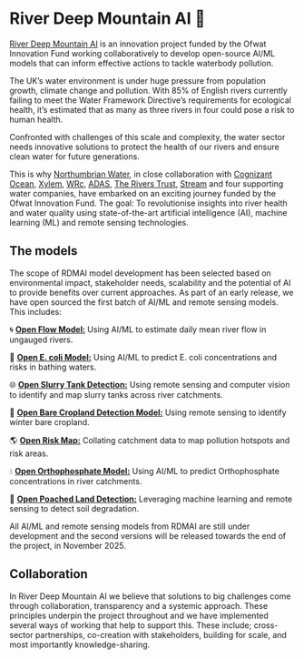 # River Deep Mountain AI :ocean:
[River Deep Mountain AI](https://www.cognizant.com/us/en/industries/ocean/rdmai) is an innovation project funded by the Ofwat Innovation Fund working collaboratively to develop open-source AI/ML models that can inform effective actions to tackle waterbody pollution.  
  
The UK’s water environment is under huge pressure from population growth, climate change and pollution. With 85% of English rivers currently failing to meet the Water Framework Directive’s requirements for ecological health, it’s estimated that as many as three rivers in four could pose a risk to human health. 

Confronted with challenges of this scale and complexity, the water sector needs innovative solutions to protect the health of our rivers and ensure clean water for future generations. 

This is why [Northumbrian Water](https://www.nwl.co.uk/), in close collaboration with [Cognizant Ocean](https://www.cognizant.com/dk/en/industries/ocean), [Xylem](https://www.xylem.com/en-uk/), [WRc](https://www.wrcgroup.com/), [ADAS](https://adas.co.uk/), [The Rivers Trust](https://theriverstrust.org/), [Stream](https://www.streamwaterdata.co.uk/) and four supporting water companies, have embarked on an exciting journey funded by the Ofwat Innovation Fund. The goal: To revolutionise insights into river health and water quality using state-of-the-art artificial intelligence (AI), machine learning (ML) and remote sensing technologies.  

## The models
The scope of RDMAI model development has been selected based on environmental impact, stakeholder needs, scalability and the potential of AI to provide benefits over current approaches. As part of an early release, we have open sourced the first batch of AI/ML and remote sensing models. This includes: 

:cyclone: [**Open Flow Model:**](https://github.com/Cognizant-RDMAI/Open-Flow-Model) Using AI/ML to estimate daily mean river flow in ungauged rivers.

:ocean: [**Open E. coli Model:**](https://github.com/Cognizant-RDMAI/Open-Ecoli-Models) Using AI/ML to predict E. coli concentrations and risks in bathing waters.  

:globe_with_meridians: [**Open Slurry Tank Detection:**](https://github.com/Cognizant-RDMAI/Open-SlurryTanks-Detection-Model) Using remote sensing and computer vision to identify and map slurry tanks across river catchments.

:ear_of_rice: [**Open Bare Cropland Detection Model:**](https://github.com/Cognizant-RDMAI/Open-Bare-Cropland-Detection-Model) Using remote sensing to identify winter bare cropland.

:earth_americas: [**Open Risk Map:**](https://github.com/Cognizant-RDMAI/Open-Risk-Map) Collating catchment data to map pollution hotspots and risk areas.  

:droplet: [**Open Orthophosphate Model:**](https://github.com/Cognizant-RDMAI/Open-Orthophosphate-Model) Using AI/ML to predict Orthophosphate concentrations in river catchments.

:seedling: [**Open Poached Land Detection:**](https://github.com/Cognizant-RDMAI/Open-Poached-Land-Detection-Model) Leveraging machine learning and remote sensing to detect soil degradation.

All AI/ML and remote sensing models from RDMAI are still under development and the second versions will be released towards the end of the project, in November 2025. 

## Collaboration
In River Deep Mountain AI we believe that solutions to big challenges come through collaboration, transparency and a systemic approach. These principles underpin the project throughout and we have implemented several ways of working that help to support this. These include; cross-sector partnerships, co-creation with stakeholders, building for scale, and most importantly knowledge-sharing. 

